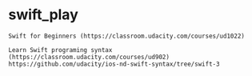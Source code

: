 # swift_play
    
    Swift for Beginners (https://classroom.udacity.com/courses/ud1022)    
    
    Learn Swift programing syntax (https://classroom.udacity.com/courses/ud902)
    https://github.com/udacity/ios-nd-swift-syntax/tree/swift-3
    

